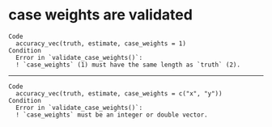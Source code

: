 # case weights are validated

    Code
      accuracy_vec(truth, estimate, case_weights = 1)
    Condition
      Error in `validate_case_weights()`:
      ! `case_weights` (1) must have the same length as `truth` (2).

---

    Code
      accuracy_vec(truth, estimate, case_weights = c("x", "y"))
    Condition
      Error in `validate_case_weights()`:
      ! `case_weights` must be an integer or double vector.

